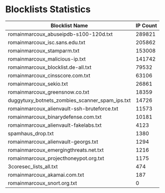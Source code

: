 # Blocklists Statistics
| Blocklist Name | IP Count |
|----|----|
| romainmarcoux_abuseipdb-s100-120d.txt | 289821 |
| romainmarcoux_isc.sans.edu.txt | 205862 |
| romainmarcoux_stamparm.txt | 153008 |
| romainmarcoux_malicious-ip.txt | 141742 |
| romainmarcoux_blocklist.de-all.txt | 79532 |
| romainmarcoux_cinsscore.com.txt | 63106 |
| romainmarcoux_sekio.txt | 26861 |
| romainmarcoux_greensnow.co.txt | 18359 |
| duggytuxy_botnets_zombies_scanner_spam_ips.txt | 14726 |
| romainmarcoux_alienvault-ssh-bruteforce.txt | 11573 |
| romainmarcoux_binarydefense.com.txt | 10181 |
| romainmarcoux_alienvault-fakelabs.txt | 4123 |
| spamhaus_drop.txt | 1380 |
| romainmarcoux_alienvault-georgs.txt | 1294 |
| romainmarcoux_emergingthreats.net.txt | 1216 |
| romainmarcoux_projecthoneypot.org.txt | 1175 |
| 3coresec_lists_all.txt | 474 |
| romainmarcoux_akamai.com.txt | 187 |
| romainmarcoux_snort.org.txt | 0 |
